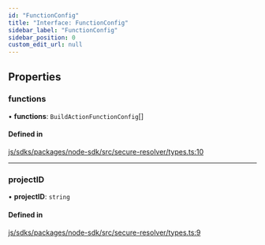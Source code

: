 ```yaml
---
id: "FunctionConfig"
title: "Interface: FunctionConfig"
sidebar_label: "FunctionConfig"
sidebar_position: 0
custom_edit_url: null
---
```


## Properties

### functions

• **functions**: `BuildActionFunctionConfig`[]

#### Defined in

[js/sdks/packages/node-sdk/src/secure-resolver/types.ts:10](https://github.com/refinery-labs/lunasec-monorepo/blob/6b064f0/js/sdks/packages/node-sdk/src/secure-resolver/types.ts#L10)

___

### projectID

• **projectID**: `string`

#### Defined in

[js/sdks/packages/node-sdk/src/secure-resolver/types.ts:9](https://github.com/refinery-labs/lunasec-monorepo/blob/6b064f0/js/sdks/packages/node-sdk/src/secure-resolver/types.ts#L9)
